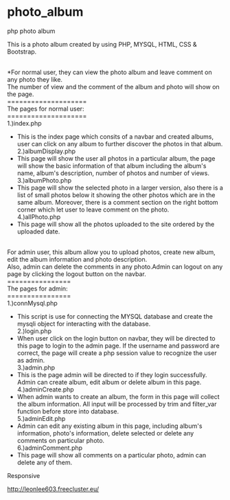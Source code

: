 # photo_album
php photo album

This is a photo album created by using PHP, MYSQL, HTML, CSS & Bootstrap.</br></br>

*For normal user, they can view the photo album and leave comment on any photo they like.</br>
The number of view and the comment of the album and photo will show on the page.</br>
====================</br>
The pages for normal user:</br>
====================</br>
1.)index.php </br>
- This is the index page which consits of a navbar and created albums, user can click on any album to further discover the photos in that album.</br>
2.)albumDisplay.php </br>
- This page will show the user all photos in a particular album, the page will show the basic information of that album including the album's name, album's description, number of photos and number of views.</br>
3.)albumPhoto.php </br>
- This page will show the selected photo in a larger version, also there is a list of small photos below it showing the other photos which are in the same album. Moreover, there is a comment section on the right bottom corner which let user to leave comment on the photo.</br>
4.)allPhoto.php </br>
- This page will show all the photos uploaded to the site ordered by the uploaded date.</br></br>

For admin user, this album allow you to upload photos, create new album, edit the album information and photo description.</br>
Also, admin can delete the comments in any photo.Admin can logout on any page by clicking the logout button on the navbar.</br>
================</br>
The pages for admin:</br>
================</br>
1.)connMysql.php </br>
- This script is use for connecting the MYSQL database and create the mysqli object for interacting with the database.</br>
2.)login.php </br>
- When user click on the login button on navbar, they will be directed to this page to login to the admin page. If the username and password are correct, the page will create a php session value to recognize the user as admin.</br>
3.)admin.php </br>
- This is the page admin will be directed to if they login successfully. Admin can create album, edit album or delete album in this page.</br>
4.)adminCreate.php </br>
- When admin wants to create an album, the form in this page will collect the album information. All input will be processed by trim and filter_var function before store into database.</br>
5.)adminEdit.php </br>
- Admin can edit any existing album in this page, including album's information, photo's information, delete selected or delete any comments on particular photo.</br>
6.)adminComment.php </br>
- This page will show all comments on a particular photo, admin can delete any of them.</br>



Responsive

http://leonlee603.freecluster.eu/
